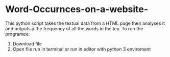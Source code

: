 # Word-Occurnces-on-a-website-

This python script takes the textual data from a HTML page then analyses it and outputs a the frequency of all the words in the tex.
To run the programee:
1) Download file 
2) Open file 
run in terminal or run in editor with python 3 enviroment
